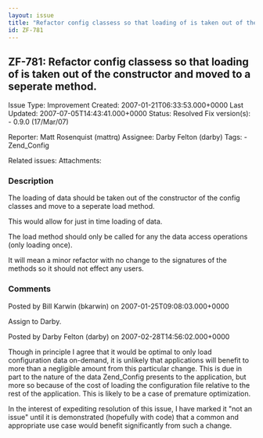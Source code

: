 ```yaml
---
layout: issue
title: "Refactor config classess so that loading of is taken out of the constructor and moved to a seperate method."
id: ZF-781
---
```


ZF-781: Refactor config classess so that loading of is taken out of the constructor and moved to a seperate method.
-------------------------------------------------------------------------------------------------------------------

 Issue Type: Improvement Created: 2007-01-21T06:33:53.000+0000 Last Updated: 2007-07-05T14:43:41.000+0000 Status: Resolved Fix version(s): - 0.9.0 (17/Mar/07)
 
 Reporter:  Matt Rosenquist (mattrq)  Assignee:  Darby Felton (darby)  Tags: - Zend\_Config
 
 Related issues: 
 Attachments: 
### Description

The loading of data should be taken out of the constructor of the config classes and move to a seperate load method.

This would allow for just in time loading of data.

The load method should only be called for any the data access operations (only loading once).

It will mean a minor refactor with no change to the signatures of the methods so it should not effect any users.

 

 

### Comments

Posted by Bill Karwin (bkarwin) on 2007-01-25T09:08:03.000+0000

Assign to Darby.

 

 

Posted by Darby Felton (darby) on 2007-02-28T14:56:02.000+0000

Though in principle I agree that it would be optimal to only load configuration data on-demand, it is unlikely that applications will benefit to more than a negligible amount from this particular change. This is due in part to the nature of the data Zend\_Config presents to the application, but more so because of the cost of loading the configuration file relative to the rest of the application. This is likely to be a case of premature optimization.

In the interest of expediting resolution of this issue, I have marked it "not an issue" until it is demonstrated (hopefully with code) that a common and appropriate use case would benefit significantly from such a change.

 

 